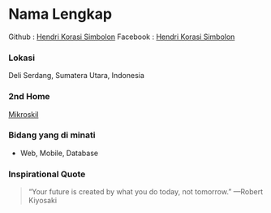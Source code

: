 # Nama Lengkap
Github : [Hendri Korasi Simbolon](https://github.com/hendrikorasisimbolon)
Facebook : [Hendri Korasi Simbolon](https://facebook.com/hendrikorasisimbolon)

### Lokasi
Deli Serdang, Sumatera Utara, Indonesia

### 2nd Home
[Mikroskil](https://mikroskil.ac.id)

### Bidang yang di minati
- Web, Mobile, Database

### Inspirational Quote
> “Your future is created by what you do today, not tomorrow.” —Robert Kiyosaki